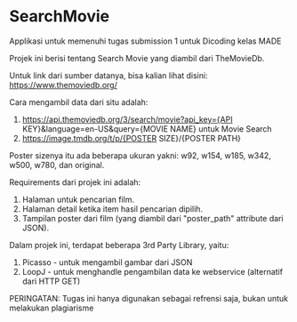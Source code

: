 # SearchMovie
Applikasi untuk memenuhi tugas submission 1 untuk Dicoding kelas MADE

Projek ini berisi tentang Search Movie yang diambil dari TheMovieDb.

Untuk link dari sumber datanya, bisa kalian lihat disini: https://www.themoviedb.org/

Cara mengambil data dari situ adalah:
1. https://api.themoviedb.org/3/search/movie?api_key={API KEY}&language=en-US&query={MOVIE NAME} untuk Movie Search
2. https://image.tmdb.org/t/p/{POSTER SIZE}/{POSTER PATH}

Poster sizenya itu ada beberapa ukuran yakni: w92, w154, w185, w342, w500, w780, dan original.

Requirements dari projek ini adalah:
1. Halaman untuk pencarian film.
2. Halaman detail ketika item hasil pencarian dipilih.
3. Tampilan poster dari film (yang diambil dari "poster_path" attribute dari JSON).

Dalam projek ini, terdapat beberapa 3rd Party Library, yaitu:
1. Picasso - untuk mengambil gambar dari JSON
2. LoopJ - untuk menghandle pengambilan data ke webservice (alternatif dari HTTP GET)

PERINGATAN: Tugas ini hanya digunakan sebagai refrensi saja, bukan untuk melakukan plagiarisme
